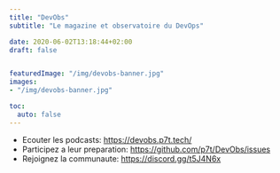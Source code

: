 ```yaml
---
title: "DevObs"
subtitle: "Le magazine et observatoire du DevOps"

date: 2020-06-02T13:18:44+02:00
draft: false


featuredImage: "/img/devobs-banner.jpg"
images:
- "/img/devobs-banner.jpg"

toc:
  auto: false
---
```


* Ecouter les podcasts: https://devobs.p7t.tech/
* Participez a leur preparation: https://github.com/p7t/DevObs/issues
* Rejoignez la communaute: https://discord.gg/t5J4N6x


